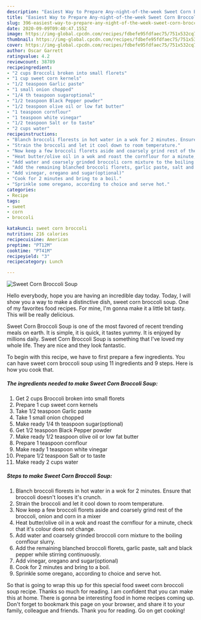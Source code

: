 ```yaml
---
description: "Easiest Way to Prepare Any-night-of-the-week Sweet Corn Broccoli Soup"
title: "Easiest Way to Prepare Any-night-of-the-week Sweet Corn Broccoli Soup"
slug: 396-easiest-way-to-prepare-any-night-of-the-week-sweet-corn-broccoli-soup
date: 2020-09-09T09:40:47.155Z
image: https://img-global.cpcdn.com/recipes/fdbefe95fdfaec75/751x532cq70/sweet-corn-broccoli-soup-recipe-main-photo.jpg
thumbnail: https://img-global.cpcdn.com/recipes/fdbefe95fdfaec75/751x532cq70/sweet-corn-broccoli-soup-recipe-main-photo.jpg
cover: https://img-global.cpcdn.com/recipes/fdbefe95fdfaec75/751x532cq70/sweet-corn-broccoli-soup-recipe-main-photo.jpg
author: Oscar Garrett
ratingvalue: 4.2
reviewcount: 38789
recipeingredient:
- "2 cups Broccoli broken into small florets"
- "1 cup sweet corn kernels"
- "1/2 teaspoon Garlic paste"
- "1 small onion chopped"
- "1/4 th teaspoon sugaroptional"
- "1/2 teaspoon Black Pepper powder"
- "1/2 teaspoon olive oil or low fat butter"
- "1 teaspoon cornflour"
- "1 teaspoon white vinegar"
- "1/2 teaspoon Salt or to taste"
- "2 cups water"
recipeinstructions:
- "Blanch broccoli florests in hot water in a wok for 2 minutes. Ensure that broccoli doesn&#39;t looses it&#39;s crunch."
- "Strain the broccoli and let it cool down to room temperature."
- "Now keep a few broccoli florets aside and coarsely grind rest of the broccoli, onion and corn in a mixer"
- "Heat butter/olive oil in a wok and roast the cornflour for a minute, check that it&#39;s colour does not change."
- "Add water and coarsely grinded broccoli corn mixture to the boiling cornflour slurry."
- "Add the remaining blanched broccoli florets, garlic paste, salt and black pepper while stirring continuously."
- "Add vinegar, oregano and sugar(optional)"
- "Cook for 2 minutes and bring to a boil."
- "Sprinkle some oregano, according to choice and serve hot."
categories:
- Recipe
tags:
- sweet
- corn
- broccoli

katakunci: sweet corn broccoli 
nutrition: 216 calories
recipecuisine: American
preptime: "PT12M"
cooktime: "PT41M"
recipeyield: "3"
recipecategory: Lunch

---
```



![Sweet Corn Broccoli Soup](https://img-global.cpcdn.com/recipes/fdbefe95fdfaec75/751x532cq70/sweet-corn-broccoli-soup-recipe-main-photo.jpg)

Hello everybody, hope you are having an incredible day today. Today, I will show you a way to make a distinctive dish, sweet corn broccoli soup. One of my favorites food recipes. For mine, I'm gonna make it a little bit tasty. This will be really delicious.



Sweet Corn Broccoli Soup is one of the most favored of recent trending meals on earth. It is simple, it is quick, it tastes yummy. It is enjoyed by millions daily. Sweet Corn Broccoli Soup is something that I've loved my whole life. They are nice and they look fantastic.


To begin with this recipe, we have to first prepare a few ingredients. You can have sweet corn broccoli soup using 11 ingredients and 9 steps. Here is how you cook that.

<!--inarticleads1-->

##### The ingredients needed to make Sweet Corn Broccoli Soup:

1. Get 2 cups Broccoli broken into small florets
1. Prepare 1 cup sweet corn kernels
1. Take 1/2 teaspoon Garlic paste
1. Take 1 small onion chopped
1. Make ready 1/4 th teaspoon sugar(optional)
1. Get 1/2 teaspoon Black Pepper powder
1. Make ready 1/2 teaspoon olive oil or low fat butter
1. Prepare 1 teaspoon cornflour
1. Make ready 1 teaspoon white vinegar
1. Prepare 1/2 teaspoon Salt or to taste
1. Make ready 2 cups water




<!--inarticleads2-->

##### Steps to make Sweet Corn Broccoli Soup:

1. Blanch broccoli florests in hot water in a wok for 2 minutes. Ensure that broccoli doesn&#39;t looses it&#39;s crunch.
1. Strain the broccoli and let it cool down to room temperature.
1. Now keep a few broccoli florets aside and coarsely grind rest of the broccoli, onion and corn in a mixer
1. Heat butter/olive oil in a wok and roast the cornflour for a minute, check that it&#39;s colour does not change.
1. Add water and coarsely grinded broccoli corn mixture to the boiling cornflour slurry.
1. Add the remaining blanched broccoli florets, garlic paste, salt and black pepper while stirring continuously.
1. Add vinegar, oregano and sugar(optional)
1. Cook for 2 minutes and bring to a boil.
1. Sprinkle some oregano, according to choice and serve hot.




So that is going to wrap this up for this special food sweet corn broccoli soup recipe. Thanks so much for reading. I am confident that you can make this at home. There is gonna be interesting food in home recipes coming up. Don't forget to bookmark this page on your browser, and share it to your family, colleague and friends. Thank you for reading. Go on get cooking!
